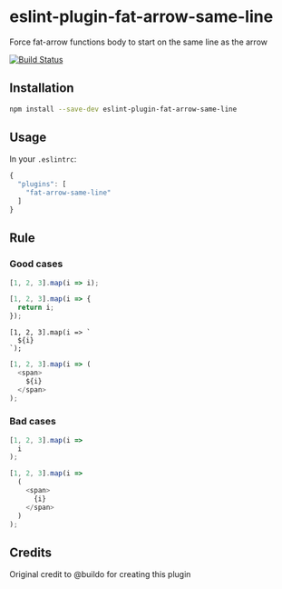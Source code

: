 # eslint-plugin-fat-arrow-same-line
Force fat-arrow functions body to start on the same line as the arrow

[![Build Status](https://travis-ci.org/buildo/eslint-plugin-fat-arrow-same-line.svg?branch=master)](https://travis-ci.org/buildo/eslint-plugin-fat-arrow-same-line)

## Installation
```sh
npm install --save-dev eslint-plugin-fat-arrow-same-line
```

## Usage
In your `.eslintrc`:

```javascript
{
  "plugins": [
    "fat-arrow-same-line"
  ]
}
```

## Rule

### Good cases

```js
[1, 2, 3].map(i => i);
```
```js
[1, 2, 3].map(i => {
  return i;
});
```

```
[1, 2, 3].map(i => `
  ${i}
`);
```
```js
[1, 2, 3].map(i => (
  <span>
    ${i}
  </span>
);
```

### Bad cases

```js
[1, 2, 3].map(i =>
  i
);
```

```js
[1, 2, 3].map(i =>
  (
    <span>
      {i}
    </span>
  )
);
```

## Credits

Original credit to @buildo for creating this plugin

